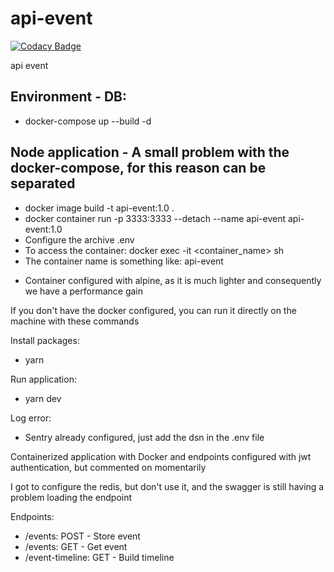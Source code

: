 
# api-event

  

[![Codacy Badge](https://api.codacy.com/project/badge/Grade/1c0238ecdf164ed3a15dbcff419412b2)](https://app.codacy.com/manual/danielrodriguesdrs331/api-event?utm_source=github.com&utm_medium=referral&utm_content=eusouodaniel/api-event&utm_campaign=Badge_Grade_Dashboard)

  

api event

  

## Environment - DB:

- docker-compose up --build -d

## Node application - A small problem with the docker-compose, for this reason can be separated

- docker image build -t api-event:1.0 .
- docker container run -p 3333:3333 --detach --name api-event api-event:1.0
- Configure the archive .env
- To access the container: docker exec -it <container_name> sh
- The container name is something like: api-event
  
* Container configured with alpine, as it is much lighter and consequently we have a performance gain

If you don't have the docker configured, you can run it directly on the machine with these commands

  

Install packages:

- yarn

  

Run application:

- yarn dev

  

Log error:

- Sentry already configured, just add the dsn in the .env file

  
  

Containerized application with Docker and endpoints configured with jwt authentication, but commented on momentarily


I got to configure the redis, but don't use it, and the swagger is still having a problem loading the endpoint

Endpoints:
- /events: POST - Store event
- /events: GET - Get event
- /event-timeline: GET - Build timeline